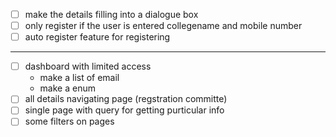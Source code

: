 - [ ] make the details filling into a dialogue box
- [ ] only register if the user is entered collegename and mobile number
- [ ] auto register feature for registering

---

- [ ] dashboard with limited access
  - make a list of email
  - make a enum
- [ ] all details navigating page (regstration committe)
- [ ] single page with query for getting purticular info
- [ ] some filters on pages
